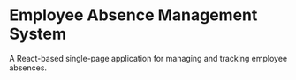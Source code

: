 # Employee Absence Management System

A React-based single-page application for managing and tracking employee absences.
